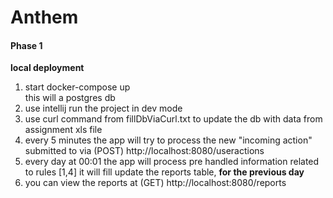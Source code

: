 # Anthem

#### Phase 1

**local deployment<BR>** 


1. start docker-compose up<BR> 
  this will a postgres db <BR>
2. use intellij run the project in dev mode<BR>
3. use curl command from fillDbViaCurl.txt to update the db with data from assignment xls file<BR>
4. every 5 minutes the app will try to process the new  "incoming action" submitted to via (POST) http://localhost:8080/useractions <BR>
5. every day at 00:01 the app will process pre handled information related to rules [1,4] it will fill update the reports table, **for the previous day**<BR>
6. you can view the reports at (GET) http://localhost:8080/reports


